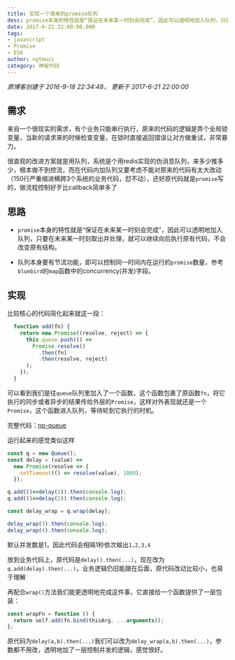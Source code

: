 ```yaml
---
title: 实现一个简单的promise队列
desc: promise本身的特性就是“保证在未来某一时刻会完成”，因此可以透明地加入队列，只要在未来某一时刻取出并处理，就可以继续向后执行原有代码，不会改变原有结构。  
date: 2017-6-21 22:00:00.000  
tags: 
- javascript
- Promise
- ES6
author: ngtmuzi  
category: 神秘代码  
---
```


*原博客创建于 2016-9-18 22:34:48， 更新于 2017-6-21 22:00:00*

## 需求

来自一个很现实的需求，有个业务只能串行执行，原来的代码的逻辑是弄个全局锁变量，当新的请求来的时候检查变量，在锁时直接返回错误让对方做重试，非常暴力。

很直观的改进方案就是用队列，系统是个用redis实现的伪消息队列，来多少推多少，根本做不到控流，而在代码内加队列又要考虑不能对原来的代码有太大改动（150行严重缩进横跨3个系统的业务代码，怼不动），还好原代码就是`promise`写的，做流程控制好歹比callback简单多了

## 思路

* `promise`本身的特性就是“保证在未来某一时刻会完成”，因此可以透明地加入队列，只要在未来某一时刻取出并处理，就可以继续向后执行原有代码，不会改变原有结构。

* 队列本身要有节流功能，即可以控制同一时间内在运行的`promise`数量，参考`bluebird`的`map`函数中的concurrency(并发)字段。

## 实现

比较核心的代码简化起来就这一段：
```javascript
  function add(fn) {
    return new Promise((resolve, reject) => {
      this.queue.push(() =>
        Promise.resolve()
          .then(fn)
          .then(resolve, reject)
      );
    });
  }
```

可以看到我们是往`queue`队列里加入了一个函数，这个函数包裹了原函数`fn`，将它执行的同步或者异步的结果传给外层的`Promise`，这样对外表现就还是一个`Promise`，这个函数进入队列，等待轮到它执行的时机。
  
完整代码：[np-queue](https://github.com/ngtmuzi/np-queue)  

运行起来的感觉类似这样

```javascript
const q = new Queue();
const delay = (value) =>  
  new Promise(resolve => {
    setTimeout(() => resolve(value), 1000);  
  });

q.add(()=>delay(1)).then(console.log);
q.add(()=>delay(2)).then(console.log);

const delay_wrap = q.wrap(delay);

delay_wrap(3).then(console.log);
delay_wrap(4).then(console.log);
```

默认并发数是1，因此代码会相隔1秒依次输出`1,2,3,4`

放到业务代码上，原代码是`delay().then(...)`，现在改为`q.add(delay).then(...)`，业务逻辑仍旧能跟在后面，原代码改动比较小，也易于理解

再配合`wrap()`方法我们能更透明地完成这件事，它直接给一个函数提供了一层包装：
```javascript
const wrapFn = function () {
  return self.add(fn.bind(thisArg, ...arguments));
};
```
原代码为`delay(a,b).then(...)`我们可以改为`delay_wrap(a,b).then(...)`，参数都不用改，透明地加了一层控制并发的逻辑，感觉很好。